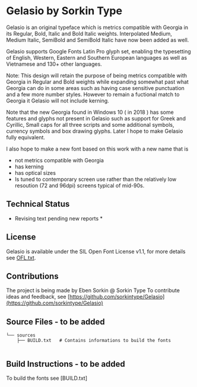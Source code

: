 Gelasio by Sorkin Type
===========================

Gelasio is an original typeface which is metrics compatible with Georgia in its Regular, Bold, Italic and Bold Italic weights. Interpolated Medium, Medium Italic, SemiBold and SemiBold Italic have now been added as well.

Gelasio supports Google Fonts Latin Pro glyph set, enabling the typesetting of English, Western, Eastern and Southern European languages as well as Vietnamese and 130+ other languages.

Note: This design will retain the purpose of being metrics compatible with Georgia in Regular and Bold weights while expanding somewhat past what Georgia can do in some areas such as having case sensitive punctuation and a few more number styles. However to remain a fuctional match to Georgia it Gelasio will not include kerning.

Note that the new Georgia found in Windows 10 ( in 2018 ) has some features and glyphs not present in Gelasio such as support for Greek and Cyrillic, Small caps for all three scripts and some additional symbols, currency symbols and box drawing glyphs. Later I hope to make Gelasio fully equivalent.

I also hope to make a new font based on this work with a new name that is
 - not metrics compatible with Georgia
 - has kerning
 - has optical sizes
 - Is tuned to contemporary screen use rather than the relatively low resoution (72 and 96dpi) screens typical of mid-90s.

Technical Status
-------
* Revising text pending new reports *

License
-------

Gelasio is available under the SIL Open Font License v1.1, for more details see [OFL.txt](OFL.txt).

Contributions
-------------

The project is being made by Eben Sorkin @ Sorkin Type
To contribute ideas and feedback, see [https://github.com/sorkintype/Gelasio](https://github.com/sorkintype/Gelasio)


Source Files - to be added
------------

```
└── sources
    ├── BUILD.txt	# Contains informations to build the fonts


```

Build Instructions - to be added
------------------

To build the fonts see [BUILD.txt]
